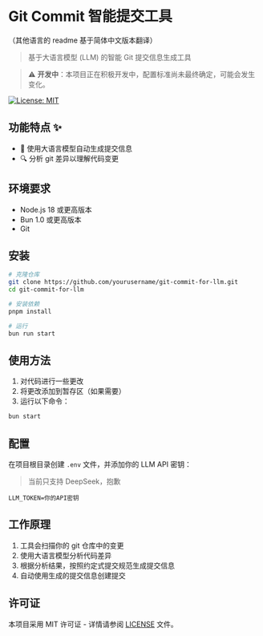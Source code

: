 # Git Commit 智能提交工具

（其他语言的 readme 基于简体中文版本翻译）

> 基于大语言模型 (LLM) 的智能 Git 提交信息生成工具

> ⚠️ **开发中**：本项目正在积极开发中，配置标准尚未最终确定，可能会发生变化。

[![License: MIT](https://img.shields.io/badge/License-MIT-yellow.svg)](https://opensource.org/licenses/MIT)

## 功能特点 ✨

- 🤖 使用大语言模型自动生成提交信息
- 🔍 分析 git 差异以理解代码变更

## 环境要求

- Node.js 18 或更高版本
- Bun 1.0 或更高版本
- Git

## 安装

```bash
# 克隆仓库
git clone https://github.com/yourusername/git-commit-for-llm.git
cd git-commit-for-llm

# 安装依赖
pnpm install

# 运行
bun run start
```

## 使用方法

1. 对代码进行一些更改
2. 将更改添加到暂存区（如果需要）
3. 运行以下命令：

```bash
bun start
```

## 配置

在项目根目录创建 `.env` 文件，并添加你的 LLM API 密钥：

> 当前只支持 DeepSeek，抱歉

```env
LLM_TOKEN=你的API密钥
```

## 工作原理

1. 工具会扫描你的 git 仓库中的变更
2. 使用大语言模型分析代码差异
3. 根据分析结果，按照约定式提交规范生成提交信息
4. 自动使用生成的提交信息创建提交

## 许可证

本项目采用 MIT 许可证 - 详情请参阅 [LICENSE](LICENSE) 文件。
